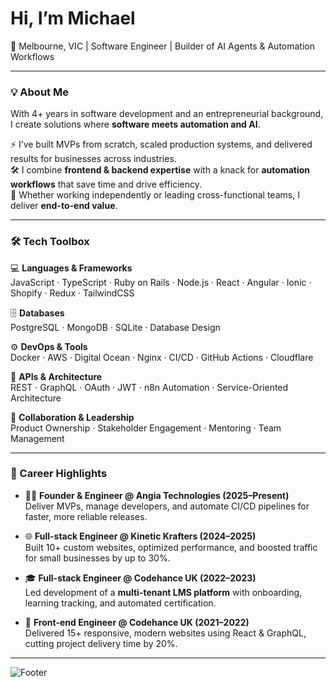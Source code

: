# Hi, I’m Michael  

📍 Melbourne, VIC | Software Engineer | Builder of AI Agents & Automation Workflows  

---

### 💡 About Me
With 4+ years in software development and an entrepreneurial background, I create solutions where **software meets automation and AI**.  

⚡ I’ve built MVPs from scratch, scaled production systems, and delivered results for businesses across industries.  
🛠️ I combine **frontend & backend expertise** with a knack for **automation workflows** that save time and drive efficiency.  
🤝 Whether working independently or leading cross-functional teams, I deliver **end-to-end value**.  

---

### 🛠️ Tech Toolbox  

💻 **Languages & Frameworks**  
JavaScript · TypeScript · Ruby on Rails · Node.js · React · Angular · Ionic · Shopify · Redux · TailwindCSS  

🗄️ **Databases**  
PostgreSQL · MongoDB · SQLite · Database Design  

⚙️ **DevOps & Tools**  
Docker · AWS · Digital Ocean · Nginx · CI/CD · GitHub Actions · Cloudflare  

🔌 **APIs & Architecture**  
REST · GraphQL · OAuth · JWT · n8n Automation · Service-Oriented Architecture  

👥 **Collaboration & Leadership**  
Product Ownership · Stakeholder Engagement · Mentoring · Team Management  

---

### 🚀 Career Highlights  

- 🧑‍💻 **Founder & Engineer @ Angia Technologies (2025–Present)**  
  Deliver MVPs, manage developers, and automate CI/CD pipelines for faster, more reliable releases.  

- 🌐 **Full-stack Engineer @ Kinetic Krafters (2024–2025)**  
  Built 10+ custom websites, optimized performance, and boosted traffic for small businesses by up to 30%.  

- 🎓 **Full-stack Engineer @ Codehance UK (2022–2023)**  
  Led development of a **multi-tenant LMS platform** with onboarding, learning tracking, and automated certification.  

- 🎨 **Front-end Engineer @ Codehance UK (2021–2022)**  
  Delivered 15+ responsive, modern websites using React & GraphQL, cutting project delivery time by 20%.  
---
<!-- Footer Banner -->
![Footer](https://capsule-render.vercel.app/api?type=waving&color=0:2c5364,100:0f2027&height=100&section=footer)
